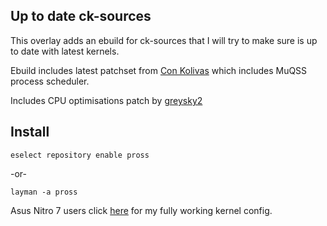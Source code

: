 ## Up to date ck-sources
This overlay adds an ebuild for ck-sources that I will try to make sure is up to date with latest kernels.

Ebuild includes latest patchset from [Con Kolivas](http://www.users.on.net/~ckolivas/kernel/) which includes MuQSS process scheduler.

Includes CPU optimisations patch by [greysky2](https://github.com/graysky2/kernel_gcc_patch)


## Install

`eselect repository enable pross`

-or-

`layman -a pross`

Asus Nitro 7 users click [here](config-asus-nitro-7) for my fully working kernel config.
